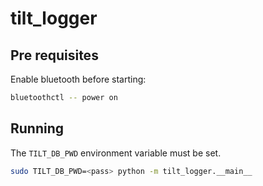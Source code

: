 # tilt_logger

##  Pre requisites
Enable bluetooth before starting:
```bash
bluetoothctl -- power on
```

## Running
The `TILT_DB_PWD` environment variable must be set.

```bash
sudo TILT_DB_PWD=<pass> python -m tilt_logger.__main__
```